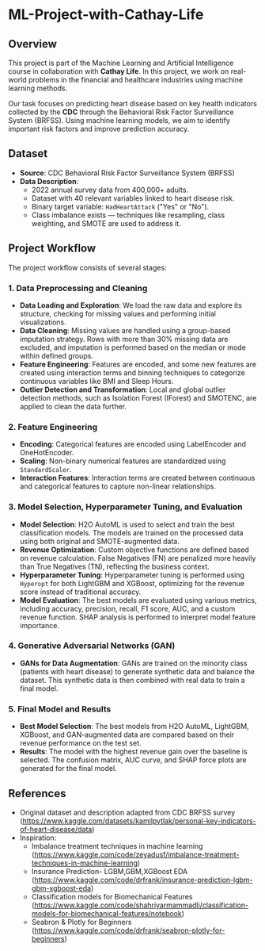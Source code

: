 # ML-Project-with-Cathay-Life

## Overview
This project is part of the Machine Learning and Artificial Intelligence course in collaboration with **Cathay Life**. In this project, we work on real-world problems in the financial and healthcare industries using machine learning methods.

Our task focuses on predicting heart disease based on key health indicators collected by the **CDC** through the Behavioral Risk Factor Surveillance System (BRFSS). Using machine learning models, we aim to identify important risk factors and improve prediction accuracy.

## Dataset
- **Source**: CDC Behavioral Risk Factor Surveillance System (BRFSS)
- **Data Description**:  
  - 2022 annual survey data from 400,000+ adults.
  - Dataset with 40 relevant variables linked to heart disease risk.
  - Binary target variable: `HadHeartAttack` ("Yes" or "No").
  - Class imbalance exists — techniques like resampling, class weighting, and SMOTE are used to address it.

## Project Workflow
The project workflow consists of several stages:

### 1. Data Preprocessing and Cleaning
- **Data Loading and Exploration**: We load the raw data and explore its structure, checking for missing values and performing initial visualizations.
- **Data Cleaning**: Missing values are handled using a group-based imputation strategy. Rows with more than 30% missing data are excluded, and imputation is performed based on the median or mode within defined groups.
- **Feature Engineering**: Features are encoded, and some new features are created using interaction terms and binning techniques to categorize continuous variables like BMI and Sleep Hours.
- **Outlier Detection and Transformation**: Local and global outlier detection methods, such as Isolation Forest (IForest) and SMOTENC, are applied to clean the data further.

### 2. Feature Engineering
- **Encoding**: Categorical features are encoded using LabelEncoder and OneHotEncoder.
- **Scaling**: Non-binary numerical features are standardized using `StandardScaler`.
- **Interaction Features**: Interaction terms are created between continuous and categorical features to capture non-linear relationships.
  
### 3. Model Selection, Hyperparameter Tuning, and Evaluation
- **Model Selection**: H2O AutoML is used to select and train the best classification models. The models are trained on the processed data using both original and SMOTE-augmented data.
- **Revenue Optimization**: Custom objective functions are defined based on revenue calculation. False Negatives (FN) are penalized more heavily than True Negatives (TN), reflecting the business context.
- **Hyperparameter Tuning**: Hyperparameter tuning is performed using `Hyperopt` for both LightGBM and XGBoost, optimizing for the revenue score instead of traditional accuracy.
- **Model Evaluation**: The best models are evaluated using various metrics, including accuracy, precision, recall, F1 score, AUC, and a custom revenue function. SHAP analysis is performed to interpret model feature importance.

### 4. Generative Adversarial Networks (GAN)
- **GANs for Data Augmentation**: GANs are trained on the minority class (patients with heart disease) to generate synthetic data and balance the dataset. This synthetic data is then combined with real data to train a final model.

### 5. Final Model and Results
- **Best Model Selection**: The best models from H2O AutoML, LightGBM, XGBoost, and GAN-augmented data are compared based on their revenue performance on the test set.
- **Results**: The model with the highest revenue gain over the baseline is selected. The confusion matrix, AUC curve, and SHAP force plots are generated for the final model.

## References
- Original dataset and description adapted from CDC BRFSS survey (https://www.kaggle.com/datasets/kamilpytlak/personal-key-indicators-of-heart-disease/data)
- Inspiration:
  - Imbalance treatment techniques in machine learning (https://www.kaggle.com/code/zeyadusf/imbalance-treatment-techniques-in-machine-learning)
  - Insurance Prediction- LGBM,GBM,XGBoost EDA (https://www.kaggle.com/code/drfrank/insurance-prediction-lgbm-gbm-xgboost-eda)
  - Classification models for Biomechanical Features (https://www.kaggle.com/code/shahriyarmammadli/classification-models-for-biomechanical-features/notebook)
  - Seabron & Plotly for Beginners (https://www.kaggle.com/code/drfrank/seabron-plotly-for-beginners)
